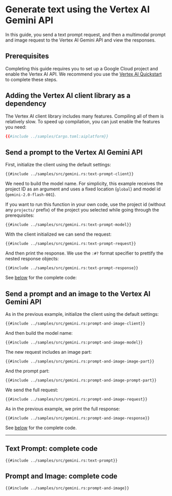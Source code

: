 <!-- 
Copyright 2025 Google LLC

Licensed under the Apache License, Version 2.0 (the "License");
you may not use this file except in compliance with the License.
You may obtain a copy of the License at

    https://www.apache.org/licenses/LICENSE-2.0

Unless required by applicable law or agreed to in writing, software
distributed under the License is distributed on an "AS IS" BASIS,
WITHOUT WARRANTIES OR CONDITIONS OF ANY KIND, either express or implied.
See the License for the specific language governing permissions and
limitations under the License.
-->

# Generate text using the Vertex AI Gemini API

In this guide, you send a text prompt request, and then a multimodal prompt and
image request to the Vertex AI Gemini API and view the responses.

## Prerequisites

Completing this guide requires you to set up a Google Cloud project and enable
the Vertex AI API. We recommend you use the [Vertex AI Quickstart] to complete
these steps.

## Adding the Vertex AI client library as a dependency

The Vertex AI client library includes many features. Compiling all of them is
relatively slow. To speed up compilation, you can just enable the features you
need:

```toml
{{#include ../samples/Cargo.toml:aiplatform}}
```

## Send a prompt to the Vertex AI Gemini API

First, initialize the client using the default settings:

```rust,ignore,noplayground
{{#include ../samples/src/gemini.rs:text-prompt-client}}
```

We need to build the model name. For simplicity, this example receives the
project ID as an argument and uses a fixed location (`global`) and model id
(`gemini-2.0-flash-001`).

If you want to run this function in your own code, use the project id (without
any `projects/` prefix) of the project you selected while going through the
prerequisites:

```rust,ignore,noplayground
{{#include ../samples/src/gemini.rs:text-prompt-model}}
```

With the client initialized we can send the request:

```rust,ignore,noplayground
{{#include ../samples/src/gemini.rs:text-prompt-request}}
```

And then print the response. We use the `:#?` format specifier to prettify the
nested response objects:

```rust,ignore,noplayground
{{#include ../samples/src/gemini.rs:text-prompt-response}}
```

See [below](#text-prompt-complete-code) for the complete code:

## Send a prompt and an image to the Vertex AI Gemini API

As in the previous example, initialize the client using the default settings:

```rust,ignore,noplayground
{{#include ../samples/src/gemini.rs:prompt-and-image-client}}
```

And then build the model name:

```rust,ignore,noplayground
{{#include ../samples/src/gemini.rs:prompt-and-image-model}}
```

The new request includes an image part:

```rust,ignore,noplayground
{{#include ../samples/src/gemini.rs:prompt-and-image-image-part}}
```

And the prompt part:

```rust,ignore,noplayground
{{#include ../samples/src/gemini.rs:prompt-and-image-prompt-part}}
```

We send the full request:

```rust,ignore,noplayground
{{#include ../samples/src/gemini.rs:prompt-and-image-request}}
```

As in the previous example, we print the full response:

```rust,ignore,noplayground
{{#include ../samples/src/gemini.rs:prompt-and-image-response}}
```

See [below](#prompt-and-image-complete-code) for the complete code.

______________________________________________________________________

## Text Prompt: complete code

```rust,ignore,noplayground
{{#include ../samples/src/gemini.rs:text-prompt}}
```

## Prompt and Image: complete code

```rust,ignore,noplayground
{{#include ../samples/src/gemini.rs:prompt-and-image}}
```

[vertex ai quickstart]: https://cloud.google.com/vertex-ai/generative-ai/docs/start/quickstarts/quickstart-multimodal
